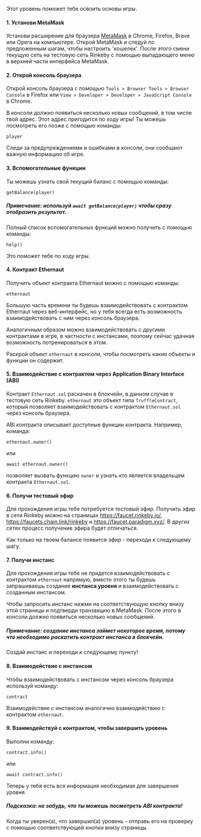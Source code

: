 Этот уровень поможет тебе освоить основы игры.

#### 1. Установи MetaMask

Установи расширение для браузера [MetaMask](https://metamask.io/) в Chrome, Firefox, Brave или Opera на компьютере. Открой MetaMask и следуй по предложенным шагам, чтобы настроить 'кошелек'. После этого смени текущую сеть на тестовую сеть Rinkeby с помощью выпадающего меню в верхней части интерфейса MetaMask.

#### 2. Открой консоль браузера

Открой консоль браузера с помощью `Tools > Browser Tools > Browser Console` в Firefox или `View > Developer > Developer > JavaScript Console` в Chrome.

В консоли должно появиться несколько новых сообщений, в том числе твой адрес. Этот адрес пригодится по ходу игры! Ты можешь посмотреть его позже с помощью команды: 

`player`

Следи за предупреждениями и ошибками в консоли, они сообщают важную информацию об игре.

#### 3. Вспомогательные функции

Ты можешь узнать свой текущий баланс с помощью команды:

`getBalance(player)`

##### Примечание: используй `await getBalance(player)` чтобы сразу отобразить результат.

Полный список вспомогательных функций можно получить с помощью команды:

`help()`

Это поможет тебе по ходу игры.

#### 4. Контракт Ethernaut

Получить объект контракта Ethernaut можно с помощью команды:

`ethernaut`

Большую часть времени ты будешь взаимодействовать с контрактом Ethernaut через веб-интерфейс, но у тебя всегда есть возможность взаимодействовать с ним через консоль браузера.

Аналогичным образом можно взаимодействовать с другими контрактами в игре, в частности с инстансами, поэтому сейчас удачная возможность потренироваться в этом.

Раскрой объект `ethernaut` в консоли, чтобы посмотреть какие объекты и функции он содержит.

#### 5. Взаимодействие с контрактом через Application Binary Interface (ABI)

Контракт `Ethernaut.sol` раскачен в блокчейн, в данном случае в тестовую сеть Rinkeby. `ethernaut` это объект типа `TruffleContract`, который позволяет взаимодействовать с контрактом `Ethernaut.sol` через консоль браузера.

ABI контракта описывает доступные функции контракта. Например, команда:

`ethernaut.owner()`

или

`await ethernaut.owner()`

позволяет вызвать функцию `owner` и узнать кто является владельцем контракта `Ethernaut.sol`.

#### 6. Получи тестовый эфир

Для прохождения игры тебе потребуется тестовый эфир. Получить эфир в сети Rinkeby можно на страницах https://faucet.rinkeby.io/, https://faucets.chain.link/rinkeby и https://faucet.paradigm.xyz/. В других сетях процесс получение эфира будет отличаться.

Как только на твоем балансе появится эфир - переходи к следующему шагу.

#### 7. Получи инстанс

Для прохождения игры тебе не придется взаимодействовать с контрактом `ethernaut` напрямую, вместо этого ты будешь запрашиваешь создание **инстанса уровня** и взаимодействовать с созданным инстансом.

Чтобы запросить инстанс нажми на соответствующую кнопку внизу этой страницы и подтверди транзакцию в MetaMask. После этого в консоли должно появиться несколько новых сообщений.

##### Примечание: создание инстанса займет некоторое время, потому что необходимо раскатить контракт инстанса в блокчейн.

Создай инстанс и переходи к следующему пункту!

#### 8. Взаимодействие с инстансом

Чтобы взаимодействовать с инстансом через консоль браузера используй команду:

`contract`

Взаимодействие с инстансом аналогично взаимодействию с контрактом `ethernaut`.

#### 9. Взаимодействуй с контрактом, чтобы завершить уровень

Выполни команду:

`contract.info()`

или

`await contract.info()`

Теперь у тебя есть вся информация необходимая для завершения уровня.

##### Подсказка: не забудь, что ты можешь посмотреть ABI контракта!

Когда ты уверен(а), что завершил(а) уровень - отправь его на проверку с помощью соответствующей кнопки внизу страницы.
